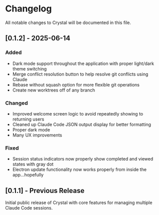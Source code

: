 # Changelog

All notable changes to Crystal will be documented in this file.

## [0.1.2] - 2025-06-14

### Added
- Dark mode support throughout the application with proper light/dark theme switching
- Merge conflict resolution button to help resolve git conflicts using Claude
- Rebase without squash option for more flexible git operations
- Create new worktrees off of any branch

### Changed
- Improved welcome screen logic to avoid repeatedly showing to returning users
- Cleaned up Claude Code JSON output display for better formatting
- Proper dark mode
- Many UX improvements

### Fixed
- Session status indicators now properly show completed and viewed states with gray dot
- Electron update functionality now works properly from inside the app...hopefully

## [0.1.1] - Previous Release

Initial public release of Crystal with core features for managing multiple Claude Code sessions.